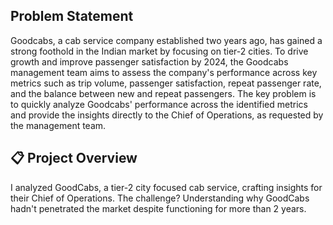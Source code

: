 ## Problem Statement
Goodcabs, a cab service company established two years ago, has gained a strong foothold in the Indian market by focusing on tier-2 cities. 
To drive growth and improve passenger satisfaction by 2024, the Goodcabs management team aims to assess the company's performance across key metrics such as trip volume, passenger satisfaction, repeat passenger rate, and the balance between new and repeat passengers. 
The key problem is to quickly analyze Goodcabs' performance across the identified metrics and provide the insights directly to the Chief of Operations, as requested by the management team.

## 📋 Project Overview 
I analyzed GoodCabs, a tier-2 city focused cab service, crafting insights for their Chief of Operations. The challenge? Understanding why GoodCabs hadn't penetrated the market despite functioning for more than 2 years.
